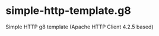 simple-http-template.g8
=======================

Simple HTTP g8 template (Apache HTTP Client 4.2.5 based)
